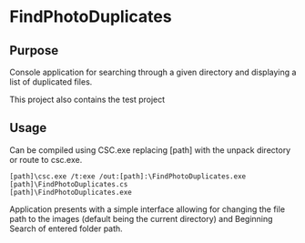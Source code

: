 # FindPhotoDuplicates

## Purpose
Console application for searching through a given directory and displaying a list of duplicated files. 

This project also contains the test project

## Usage 
Can be compiled using CSC.exe replacing [path] with the unpack directory or route to csc.exe.
```
[path]\csc.exe /t:exe /out:[path]:\FindPhotoDuplicates.exe [path]\FindPhotoDuplicates.cs
[path]\FindPhotoDuplicates.exe
```
Application presents with a simple interface allowing for changing the file path to the images (default being the current directory) and Beginning Search of entered folder path. 
